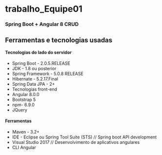 # trabalho_Equipe01

### Spring Boot + Angular 8 CRUD

## Ferramentas e tecnologias usadas
#### Tecnologias do lado do servidor
* Spring Boot - 2.0.5.RELEASE
* JDK - 1.8 ou posterior
* Spring Framework - 5.0.8 RELEASE
* Hibernate - 5.2.17.Final
* Spring Data JPA - 2+
* Tecnologias front-end
* Angular 8.0.0
* Bootstrap 5
* npm- 6.9.0
* JQuery

#### Ferramentas
* Maven - 3.2+
* IDE - Eclipse ou Spring Tool Suite (STS) // Spring boot API development
* Visual Studio 2017 // Desenvolvimento de aplicativos angulares
* CLI Angular
